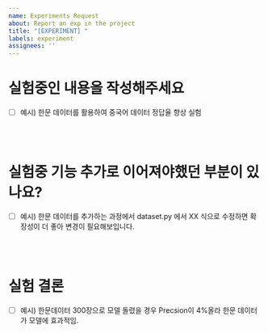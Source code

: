 ```yaml
---
name: Experiments Request
about: Report an exp in the project
title: "[EXPERIMENT] "
labels: experiment
assignees: ''
---
```


# **실험중인 내용을 작성해주세요**
- [ ] 예시) 한문 데이터를 활용하여 중국어 데이터 정답율 향상 실험

<br><br>

# **실험중 기능 추가로 이어져야했던 부분이 있나요?**
- [ ] 예시) 한문 데이터를 추가하는 과정에서 dataset.py 에서 XX 식으로 수정하면 확장성이 더 좋아 변경이 필요해보입니다.

<br><br>

# **실험 결론**
- [ ]  예시) 한문데이터 300장으로 모델 돌렸을 경우 Precsion이 4%올라 한문 데이터가 모델에 효과적임.